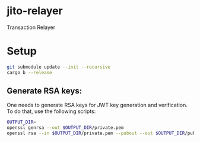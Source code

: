 # jito-relayer
Transaction Relayer

# Setup

```bash
git submodule update --init --recursive
cargo b --release
```

## Generate RSA keys:
One needs to generate RSA keys for JWT key generation and verification. To do that, use the following scripts:
```bash
OUTPUT_DIR=
openssl genrsa --out $OUTPUT_DIR/private.pem
openssl rsa --in $OUTPUT_DIR/private.pem --pubout --out $OUTPUT_DIR/public.pem
```
